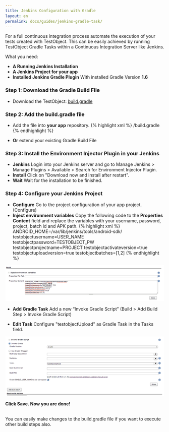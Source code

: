 ```yaml
---
title: Jenkins Configuration with Gradle
layout: en
permalink: docs/guides/jenkins-gradle-task/
---
```


For a full continuous integration process automate the execution of your tests created with TestObject. This can be easily achieved by running TestObject Gradle Tasks within a Continuous Integration Server like Jenkins.

What you need:

+ <strong>A Running Jenkins Installation</strong>
+ <strong>A Jenkins Project for your app</strong>
+ <strong>Installed Jenkins Gradle Plugin</strong> With installed Gradle Version <strong>1.6</strong>

<h3 id="step1">Step 1: Download the Gradle Build File</h3>

+ Download the TestObject: <a href="https://github.com/testobject/calculator/blob/master/build.gradle" target="_blank">build.gradle</a>

<h3 id="step2">Step 2: Add the build.gradle file</h3>

+ Add the file into <strong>your app</strong> repository.
{% highlight xml %}
/build.gradle
{% endhighlight %}

* <strong>Or</strong> extend your existing Gradle Build File

<h3 id="step3">Step 3: Install the Environment Injector Plugin in your Jenkins</h3>

+ <strong>Jenkins</strong>
Login into your Jenkins server and go to Manage Jenkins > Manage Plugins > Available > Search for Environment Injector Plugin.
+ <strong>Install</strong>
Click on "Download now and install after restart".
+ <strong>Wait</strong>
Wait for the installation to be finished.

<h3 id="step3">Step 4: Configure your Jenkins Project</h3>

+ <strong>Configure</strong>
Go to the project configuration of your app project. (Configure)
+ <strong>Inject environment variables</strong>
Copy the following code to the <strong>Properties Content</strong> field and replace the variables with your username, password, project, batch id and APK path.
{% highlight xml %}
ANDROID_HOME=/var/lib/jenkins/tools/android-sdk/
testobjectusername=USER_NAME
testobjectpassword=TESTOBJECT_PW
testobjectprojectname=PROJECT
testobjectactivateversion=true
testobjectuploadversion=true
testobjectbatches=[1,2]
{% endhighlight %}

<img class="center shadow" src="/img/guides/jenkins-gradle-env-config.png">

+ <strong>Add Gradle Task</strong>
Add a new “Invoke Gradle Script” (Build > Add Build Step > Invoke Gradle Script)


+ <strong>Edit Task</strong> Configure "testobjectUpload" as Gradle Task in the Tasks field.

<img class="center shadow" src="/img/guides/jenkins-gradle-config.png">


<strong>Click Save. Now you are done!</strong></br></br>

You can easily make changes to the build.gradle file if you want to execute other build steps also.

